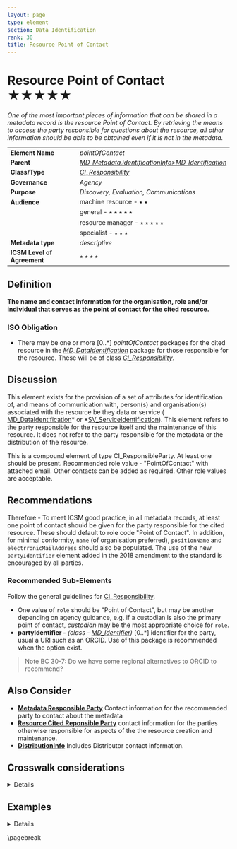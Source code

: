 ```yaml
---
layout: page
type: element
section: Data Identification
rank: 30
title: Resource Point of Contact
---
```

# Resource Point of Contact ★★★★★
*One of the most important pieces of information that can be shared in a metadata record is the resource Point of Contact. By retrieving the means to access the party responsible for questions about the resource, all other information should be able to be obtained even if it is not in the metadata.*

| | |
| --- | --- |
| **Element Name** | *pointOfContact* |
| **Parent** | *[MD_Metadata.identificationInfo>MD_Identification](./class-MD_Identification)* |
| **Class/Type** | *[CI_Responsibility](./class-CI_Responsibility)* |
| **Governance** | *Agency* |
| **Purpose** | *Discovery, Evaluation, Communications* |
| **Audience** | machine resource - ⭑ ⭑ |
| | general - ⭑ ⭑ ⭑ ⭑ ⭑ |
| | resource manager - ⭑ ⭑ ⭑ ⭑ ⭑ |
| | specialist - ⭑ ⭑ ⭑ |
| **Metadata type** | *descriptive* |
| **ICSM Level of Agreement** | ⭑ ⭑ ⭑ ⭑ |

## Definition
**The name and contact information for the organisation, role and/or individual that serves as the point of contact for the cited resource.**

### ISO Obligation

- There may be one or more [0..\*] *pointOfContact* packages for the cited resource in the *[MD_DataIdentification](./class-MD_DataIdentification)* package for those responsible for the resource. These will be of class *[CI_Responsibility](./class-CI_Responsibility)*.

## Discussion

This element exists for the provision of a set of attributes for identification of, and means of communication with, person(s) and organisation(s) associated with the resource be they data or service ( [MD_DataIdentification](./class-MD_DataIdentification)* or *[SV_ServiceIdentification](./ServiceIdentification)). This element refers to the party responsible for the resource itself and the maintenance of this resource. It does not refer to the party responsible for the metadata or the distribution of the resource.

This is a compound element of type CI_ResponsibleParty. At least one should be present. Recommended role value - "PointOfContact" with attached email. Other contacts can be added as required. Other role values are acceptable.

## Recommendations

Therefore - To meet ICSM good practice, in all metadata records, at least one point of contact should be given for the party responsible for the cited resource. These should default to role code "Point of Contact". In addition, for minimal conformity, `name` (of organisation preferred), `positionName` and `electrronicMailAddress` should also be populated.
The use of the new `partyIdentifier` element added in the 2018 amendment to the standard is encouraged by all parties.


### Recommended Sub-Elements

Follow the general guidelines for [CI_Responsibility](./class-CI_Responsibility).

- One value of `role` should be "Point of Contact", but may be another depending on agency guidance, e.g. if a custodian is also the primary point of contact, *custodian* may be the most appropriate choice for `role`.
- **partyIdentifier -** *(class - [MD_Identifier](./class-MD_Identifier))* [0..\*]  identifier for the party, usual a URI such as an ORCID. Use of this package is recommended when the option exist.
> Note BC 30-7: Do we have some regional alternatives to ORCID to recommend?

## Also Consider

- **[Metadata Responsible Party](./MetadataContact)** Contact information for the recommended party to contact about the metadata
- **[Resource Cited Reponsible Party](./ResourceResponsibleParty)** contact information for the parties otherwise responsible for aspects of the the resource creation and maintenance.
- **[DistributionInfo](./DistributionInfo)** Includes Distributor contact information.

## Crosswalk considerations

<details>

### ISO19139

See discussion at [CI_Responsibility](./class-CI_Responsibility)

### Dublin core / CKAN / data.gov.au

Maps to `contact` 
> Note BC 19-7: These map to the same elements as Metadata Contact. Is this a problem?

### DCAT

Maps to `dcat:contactPoint`

### RIF-CS

Maps to `Related Party`

</details>

## Examples

<details>

### XML
```
<mdb:MD_Metadata>
....
  <mdb:identificationInfo>
   <mri:MD_DataIdentification>
....
    <mri:pointOfContact>
      <cit:CI_Responsibility>
        <cit:role>
         <cit:CI_RoleCode 
         codeList="https://schemas.isotc211.org/19115/resources
         /Codelist/cat/codelists.xml#CI_RoleCode" 
         codeListValue="custodian"/>
        </cit:role>
        <cit:party>
         <cit:CI_Organisation>
           <cit:name>
            <gco:CharacterString>OpenWork Ltd</gco:CharacterString>
           </cit:name>
           <cit:contactInfo>
            <cit:CI_Contact>
              <cit:address>
               <cit:CI_Address>
                 <cit:electronicMailAddress>
                  <gco:CharacterString>email@mail.com
                  </gco:CharacterString>
                 </cit:electronicMailAddress>
               </cit:CI_Address>
              </cit:address>
            </cit:CI_Contact>
           </cit:contactInfo>
           <cit:individual>
            <cit:CI_Individual>
              <cit:name>
               <gco:CharacterString>Metadata Bob
               </gco:CharacterString>
              </cit:name>
              <cit:positionName>
               <gco:CharacterString>GIS Guru
               </gco:CharacterString>
              </cit:positionName>
            </cit:CI_Individual>
           </cit:individual>
         </cit:CI_Organisation>
        </cit:party>
      </cit:CI_Responsibility>
     </mri:pointOfContact>
....
   </mri:MD_DataIdentification>
  </mdb:identificationInfo>
....
</mdb:MD_Metadata>
```

### UML diagrams
Recommended elements highlighted in Yellow

![Responsibility](../images/ResourcePointOfContactUML.png)

</details>

\pagebreak

